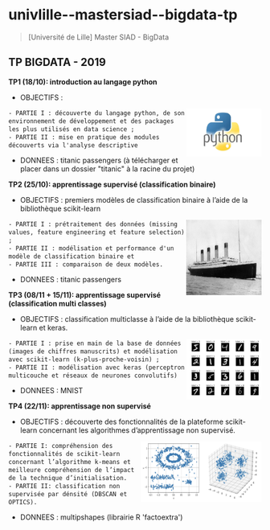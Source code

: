 univlille--mastersiad--bigdata-tp
==================================

> [Université de Lille] Master SIAD - BigData


TP BIGDATA - 2019
---------

**TP1 (18/10): introduction au langage python**

- OBJECTIFS :

<img align='right' width="150" height="95" src="./images/python.jpg">

    - PARTIE I : découverte du langage python, de son environnement de développement et des packages les plus utilisés en data science ;
    - PARTIE II : mise en pratique des modules découverts via l'analyse descriptive


- DONNEES : titanic passengers (à télécharger et placer dans un dossier "titanic" à la racine du projet)

**TP2 (25/10): apprentissage supervisé (classification binaire)**

- OBJECTIFS : premiers modèles de classification binaire à l’aide de la bibliothèque scikit-learn

<img align='right' width="150" height="150" src="./images/titanic.jpg">

    - PARTIE I : prétraitement des données (missing values, feature engineering et feature selection) ;
    - PARTIE II : modélisation et performance d'un modèle de classification binaire et
    - PARTIE III : comparaison de deux modèles.


- DONNEES : titanic passengers

**TP3 (08/11 + 15/11): apprentissage supervisé (classification multi classes)**

- OBJECTIFS : classification multiclasse à l’aide de la bibliothèque scikit-learn et keras.

<img align='right' width="150" height="120" src="./images/mnist.png">

    - PARTIE I : prise en main de la base de données (images de chiffres manuscrits) et modélisation avec scikit-learn (k-plus-proche-voisin) ;
    - PARTIE II : modélisation avec keras (perceptron multicouche et réseaux de neurones convolutifs)


- DONNEES : MNIST

**TP4 (22/11): apprentissage non supervisé**

- OBJECTIFS : découverte des fonctionnalités de la plateforme scikit-learn concernant les algorithmes d’apprentissage non supervisé.

<img align='right' width="120" height="120" src="./images/clustering1.png">
<img align='right' width="120" height="120" src="./images/clustering2.png">

    - PARTIE I: compréhension des fonctionnalités de scikit-learn concernant l’algorithme k-means et meilleure compréhension de l’impact de la technique d’initialisation.
    - PARTIE II: classification non supervisée par dénsité (DBSCAN et OPTICS).

- DONNEES : multipshapes (librairie R 'factoextra')
